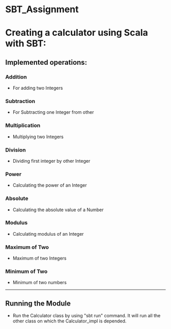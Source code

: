 # SBT_Assignment

# Creating a calculator using Scala with SBT:

## Implemented operations:

### Addition 
- For adding two Integers

### Subtraction
- For Subtracting one Integer from other

### Multiplication
- Multiplying two Integers

### Division
- Dividing first integer by other Integer

### Power
- Calculating the power of an Integer

### Absolute
- Calculating the absolute value of a Number

### Modulus
- Calculating modulus of an Integer

### Maximum of Two
- Maximum of two Integers

### Minimum of Two
- Minimum of two numbers

---------------------------------------------------------------------------------------------------------------------------
## Running the Module 
- Run the Calculator class by using "sbt run" command. It will run all the other class on which the Calculator_impl is depended.
